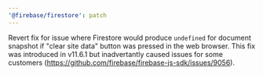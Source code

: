 ```yaml
---
'@firebase/firestore': patch
---
```


Revert fix for issue where Firestore would produce `undefined` for document snapshot if "clear site data" button was pressed in the web browser. This fix was introduced in v11.6.1 but inadvertantly caused issues for some customers (https://github.com/firebase/firebase-js-sdk/issues/9056).
